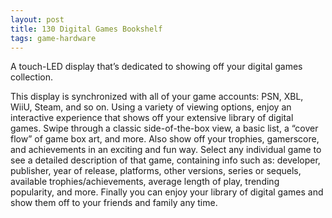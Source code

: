 ```yaml
---
layout: post
title: 130 Digital Games Bookshelf
tags: game-hardware
---
```

A touch-LED display that’s dedicated to showing off your digital games collection.

This display is synchronized with all of your game accounts: PSN, XBL, WiiU, Steam, and so on.  Using a variety of viewing options, enjoy an interactive experience that shows off your extensive library of digital games.  Swipe through a classic side-of-the-box view, a basic list, a “cover flow” of game box art, and more.  Also show off your trophies, gamerscore, and achievements in an exciting and fun way.  Select any individual game to see a detailed description of that game, containing info such as: developer, publisher, year of release, platforms, other versions, series or sequels, available trophies/achievements, average length of play, trending popularity, and more.  Finally you can enjoy your library of digital games and show them off to your friends and family any time.